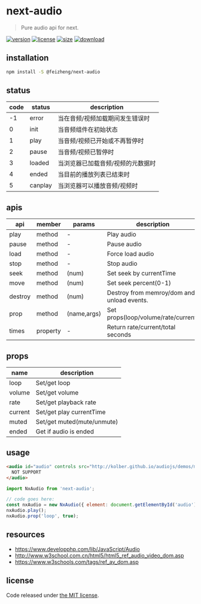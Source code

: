 # next-audio
> Pure audio api for next.

[![version][version-image]][version-url]
[![license][license-image]][license-url]
[![size][size-image]][size-url]
[![download][download-image]][download-url]

## installation
```bash
npm install -S @feizheng/next-audio
```

## status
| code | status  | description                       |
| ---- | ------- | --------------------------------- |
| -1   | error   | 当在音频/视频加载期间发生错误时   |
| 0    | init    | 当音频组件在初始状态              |
| 1    | play    | 当音频/视频已开始或不再暂停时     |
| 2    | pause   | 当音频/视频已暂停时               |
| 3    | loaded  | 当浏览器已加载音频/视频的元数据时 |
| 4    | ended   | 当目前的播放列表已结束时          |
| 5    | canplay | 当浏览器可以播放音频/视频时       |


## apis
| api     | member   | params      | description                                |
| ------- | -------- | ----------- | ------------------------------------------ |
| play    | method   | -           | Play audio                                 |
| pause   | method   | -           | Pause audio                                |
| load    | method   | -           | Force load audio                           |
| stop    | method   | -           | Stop audio                                 |
| seek    | method   | (num)       | Set seek by currentTime                    |
| move    | method   | (num)       | Set seek percent(0-1)                      |
| destroy | method   | (num)       | Destroy from memroy/dom and unload events. |
| prop    | method   | (name,args) | Set props(loop/volume/rate/current)        |
| times   | property | -           | Return rate/current/total seconds          |

## props
| name    | description                |
| ------- | -------------------------- |
| loop    | Set/get loop               |
| volume  | Set/get volume             |
| rate    | Set/get playback rate      |
| current | Set/get play currentTime   |
| muted   | Set/get muted(mute/unmute) |
| ended   | Get if audio is ended      |

## usage
```html
<audio id="audio" controls src="http://kolber.github.io/audiojs/demos/mp3/juicy.mp3">
  NOT SUPPORT
</audio>
```

```js
import NxAudio from 'next-audio';

// code goes here:
const nxAudio = new NxAudio({ element: document.getElementById('audio') });
nxAudio.play();
nxAudio.prop('loop', true);
```

## resources
- https://www.developphp.com/lib/JavaScript/Audio
- http://www.w3school.com.cn/html5/html5_ref_audio_video_dom.asp
- https://www.w3schools.com/tags/ref_av_dom.asp

## license
Code released under [the MIT license](https://github.com/afeiship/next-audio/blob/master/LICENSE.txt).

[version-image]: https://img.shields.io/npm/v/@feizheng/next-audio
[version-url]: https://npmjs.org/package/@feizheng/next-audio

[license-image]: https://img.shields.io/npm/l/@feizheng/next-audio
[license-url]: https://github.com/afeiship/next-audio/blob/master/LICENSE.txt

[size-image]: https://img.shields.io/bundlephobia/minzip/@feizheng/next-audio
[size-url]: https://github.com/afeiship/next-audio/blob/master/dist/next-audio.min.js

[download-image]: https://img.shields.io/npm/dm/@feizheng/next-audio
[download-url]: https://www.npmjs.com/package/@feizheng/next-audio
